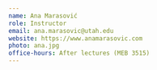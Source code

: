 ```yaml
---
name: Ana Marasović
role: Instructor
email: ana.marasovic@utah.edu
website: https://www.anamarasovic.com
photo: ana.jpg
office-hours: After lectures (MEB 3515)
---
```


<!-- OH: Thu 3-4pm, CSE 566 -->
